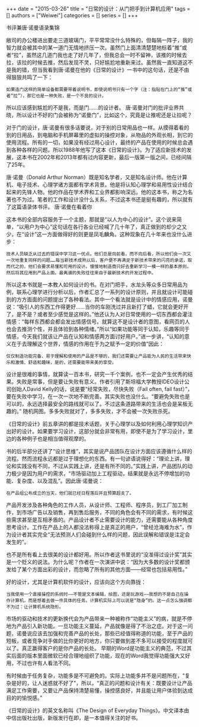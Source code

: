 +++ 
date = "2015-03-26"
title = "日常的设计：从门把手到计算机应用"
tags = []
authors = ["Weiwei"]
categories = []
series = []
+++


书评兼唐·诺曼语录集锦

敝司的办公楼进出要走三道玻璃门，平平常常没什么特殊的，但每隔一阵子，我的智力就会被其中的某一道门无情地挤压一次。虽然门上面清清楚楚地标着“推”或者“拉”，虽然这几道门我也走了好几年了，但我总会一时不留神，该推的时候去拉，该拉的时候去推，然后发现不灵，只好尴尬地重新来过。虽然我一直知道这不是我的错，但当我看到唐·诺曼在他的《日常的设计》一书中的这句话，还是不由得狠狠共鸣了一下：

    如果连门这样的简单设备都需要带着说明书，即使说明书只有一个字（注：指贴在门上的“推”或者“拉”），那它也是一种失败，是一个不良的设计。 

所以应该感到尴尬的不是我，而是门……的设计者。
唐·诺曼对门的批评业界共晓，所以设计不好的门会被称为“诺曼门”，比如这个，究竟是让推呢还是让拉呢？

对于门的设计，唐·诺曼有很多话要说，对于别的日常用品也一样。从摸得着看的到的日用品，到电脑和手机屏幕里的虚拟的操控对象，从物品的外观长相，到它的使用流程。所有的一切，如果没有经过用心设计，最终的产品在使用的时候总会遇到各种各样的问题。所以1988年他写了这本《日常的设计》。为了适应新技术的发展，这本书在2002年和2013年都有过内容更新，最后一版第一版之间，已经间隔了25年。

唐·诺曼（Donald Arthur Norman）既是知名学者，又是知名设计师。他在计算机、电子技术、心理学诸方面都有学术背景。他是将认知心理学和易用性设计结合起来的先锋人物。他的作品在学术界和工业界都影响深远。他的这本书，称之为名著也不为过。笔者的工作和设计没什么关系，不过这本书还是挺有趣的，所以就有了这篇语录体书评。
唐·诺曼在看着你

这本书的全部内容服务于一个主题，那就是“以人为中心的设计”。这个说来简单，“以用户为中心”这句话在各行各业已经喊了几十年了，真正做到的却少之又少，在“设计”这一方面做得好的则更是凤毛麟角。这种现象在几十年来也没什么进步：

    技术人员缺乏从过去的错误中学习这一优点。他们总是向前看，而不向后看，所以他们会一次又一次地重复同样的问题……每当新技术成熟以后，客户便不再满足于新技术带来的闪亮的承诺，取而代之的，他们会要求易懂和可用的设计。慢慢地制造商只好去重新学习一模一样的基本原则，然后将其应用到产品上面。最离谱的失败往往来自于最新技术的开发过程中。 

所以这本书就是一本教人如何设计的书。在对门把手，水龙头等众多日常用品为例，联系心理学进行分析以后，作者汇总了一系列的设计原则，并且就设计可能碰到的方方面面的问题提出了各种看法。其中一个看法就是设计中的情感应用，诺曼说：“吸引人的东西工作得更好……当你的车刚洗过并且新打了蜡，它就会更好开了，是不是？或者至少感觉是这样的。”他还认为人对日常使用的一切东西都会灌注情感：“每样东西都会都会发出情感信号。就算这不是设计者的意图，看网页的人也会去推测个性，并且体验到各种情绪。”所以“如果功能等同于认知，乐趣等同于情感，今天我们就该让产品在认知和情感两方面讨好用户。”进一步讲，“认知的意义在于去理解这个世界，情感的作用在于为之赋予一定的价值”因此：

    仅仅制造功能完备、易于理解和使用的产品是不够的，我们还需要让产品能为人民的生活带来快乐和激情、舒适和趣味，是的，还需要能带来美的享受。

设计是很难的事情，就算读一百本书，研究一千个案例，也不一定会产生优秀的结果。失败是常事，但是要让失败有意义。作者引用了斯坦福大学教授IDEO设计公司创始人David Kelly的话，说是要“经常失败，尽快失败（Fail often, fail fast）”，要在失败中学习，在一次一次地不断完善。其实失败也没什么。“要避免失败也是可以的，永远选择最安全的路线就可以了。不过这条道路带来的生活也会是呆板无趣的。”
随机网图。多多失败就对了，多多失败，才不会被一次失败杀死。

《日常的设计》前五章讲的都是技术话题，关于心理学以及如何利用心理学知识产出好的设计。如果要学习设计，这部分就会非常有用，即使不是为了学习设计，里边的各种例子也是相当值得观摩的。

书的后半部分还讲了“设计思维”，其实是说产品团队在设计方面应该遵循什么样的流程。然而流程永远都是过于理想化的东西。有一句谚语说得好：“理论上讲，理论和实践没有不同，不过从实践上讲，还是有所不同的。”实践上讲，产品团队的动力极少是因为用户的需求，“市场驱动加上工程驱动，结果就是永远不停增加的功能、复杂度、以及混乱”。因此唐·诺曼说：

    在产品组公布成立的当天，他们就已经日程落后并且预算超支了。

产品开发涉及各种角色的工作人员，从设计师、工程师、程序员，到工厂加工制作，到市场广告以及销售，再到售后服务，不同的角色会有不同的需求，有时候这些需求甚至是互相矛盾的。产品设计者不止需要设计的能力，还需要能从各种角度思考设计。工作在产品上的人都没法称得上是真正的用户，“曾经沧海难为水”，作为设计者其实完全“无法预测人们会碰到什么样的问题，因此误解和错误是注定会发生的”。

也不是所有看上去很美的设计都好用。所以作者这书里说的“没准得过设计奖”其实是一个贬义的说法。为什么呢？作者在一次演讲中说：“因为大多数的设计奖都颁发给了某个方面出彩的设计，而忽略了所有的其他方面——经常也包括易用性。”

好的设计，尤其是计算机软件的设计，应该向这个方向靠拢：

    当我使用一个直接操控的系统时——不管是文本编辑，绘图，还是玩游戏——我想的不是自己在操作计算机，而是想着去做一件具体的任务。计算机实际上可以说是“隐身”的。这一点怎么强调都不为过：让计算机系统隐形。

市场的驱动和技术的更新换代会为产品带来一种被称作“功能主义”的病，就是不停地为产品引入新功能。一旦功能主义蔓延，产品就像是得了不治之症。对于这一问题，诺曼说应该去加强和完善产品的长处，那些已经值得称道的功能，至于产品的短板，或者竞争对手做的比你更好的地方，你只要做到差不多可以接受的程度就可以了。真正赢得客户的是你产品的长处。
早期的Word是功能主义的典范，不过其实后面的版本里面微软已经合理地组织了功能，现在的Word我觉得功能强大又好用，不过也许有人看法不同。

有时候由于任务复杂，功能多是不可避免的。实际上功能多并不是问题所在，"复杂是好的，让人迷惑就不好了"，所以，“真正的问题和设计有关：既要设计让产品满足工作需要，又要让产品保持清楚易懂，操控感良好，并且能让用户体验到达成目的的愉悦感。”

《日常的设计》的英文名称叫《The Design of Everyday Things》。中文译本由中信出版社出版，新版发行在即，是一本值得关注的好书。
